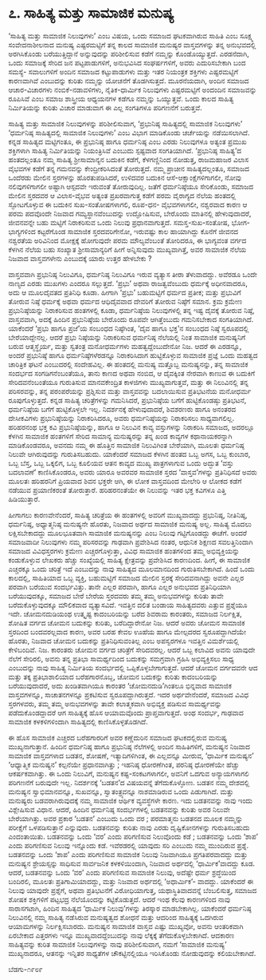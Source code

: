 # **೭. ಸಾಹಿತ್ಯ ಮತ್ತು ಸಾಮಾಜಿಕ ಮನುಷ್ಯ**


‘ಸಾಹಿತ್ಯ ಮತ್ತು ಸಾಮಾಜಿಕ ನಿಲುವುಗಳು’ ಎಂಬ ವಿಷಯ, ಒಂದು ಸಮಾಜದ ಘಟಕವಾಗಿರುವ ಸಾಹಿತಿ ಎಂಬ ಸೂಕ್ಷ್ಮ ಸಂವೇದನಾಶೀಲನಾದ ಮನುಷ್ಯ ಎಷ್ಟರಮಟ್ಟಿಗೆ ತನ್ನ ಕಾಲದ ಸಾಮಾಜಿಕ ಮನುಷ್ಯರ ವಾಸ್ತವಗಳನ್ನು ತನ್ನ ಅನುಭವದಲ್ಲಿ ಅರಗಿಸಿಕೊಂಡು ಬರೆಯುತ್ತಿದ್ದಾನೆ ಅನ್ನುವುದನ್ನು ಪರಿಶೀಲಿಸುವ ಕಡೆಗೆ ನಮ್ಮನ್ನು ಕೊಂಡೊಯ್ಯುತ್ತದೆ. ಎರಡನೆದಾಗಿ, ಒಂದು ಸಮಾಜಕ್ಕೆ ಸೇರಿದ ಜನ ಪಟ್ಟಪಾಡುಗಳಿಗೆ, ಅನುಭವಿಸಿದ ಸಂಘರ್ಷಗಳಿಗೆ, ಅವರು ಎದುರಿಸಬೇಕಾಗಿ ಬಂದ ಸಮಸ್ಯೆ- ಸವಾಲುಗಳಿಗೆ ಅಂದಿನ ಸಮಾಜದ ಕಟ್ಟುಪಾಡುಗಳು ಮತ್ತು ಇತರ ನಿಯಂತ್ರಕ ಶಕ್ತಿಗಳು ಎಷ್ಟರಮಟ್ಟಿಗೆ ಕಾರಣವಾಗಿವೆ ಎಂಬುದನ್ನು ಕುರಿತು ನಮ್ಮನ್ನು ಯೋಚನೆಗೆ ತೊಡಗಿಸುತ್ತದೆ. ಮೂರನೆಯದಾಗಿ, ಅಂದಿನ ಸಮಾಜದ ಆಚಾರ-ವಿಚಾರಗಳು ನಂಬಿಕೆ-ನಡಾವಳಿಗಳು, ನೈತಿಕ-ಧಾರ್ಮಿಕ ನಿಲುವುಗಳು ಎಷ್ಟರಮಟ್ಟಿಗೆ ಅಂದಂದಿನ ಸಮಾಜವನ್ನು ರೂಪಿಸಿವೆ ಎಂಬ ಸಮಾಜ ಶಾಸ್ತ್ರೀಯ ಆಧ್ಯಯನಗಳ ಕಡೆಗೂ ನಮ್ಮನ್ನು ಒಯ್ಯುತ್ತವೆ. ಒಂದು ಕಾಲದ ಸಾಹಿತ್ಯ ನಿರ್ಮಿತಿಯನ್ನು ಕುರಿತು ವಿಚಾರ ಮಾಡುವಾಗ ಈ ಎಲ್ಲ ಸಂಗತಿಗಳೂ ಪರಿಗಣನೆಗೆ ಬರುತ್ತವೆ.

ಸಾಹಿತ್ಯ ಮತ್ತು ಸಾಮಾಜಿಕ ನಿಲುವುಗಳನ್ನು ಪರಿಶೀಲಿಸುವಾಗ, ‘ಪ್ರಭುನಿಷ್ಠ ಸಾಹಿತ್ಯದಲ್ಲಿ ಸಾಮಾಜಿಕ ನಿಲುವುಗಳು’ ‘ಧರ್ಮನಿಷ್ಠ ಸಾಹಿತ್ಯದಲ್ಲಿ ಸಾಮಾಜಿಕ ನಿಲುವುಗಳು’ ಎಂಬ ವಿಭಾಗ ಮಾಡಿಕೊಂಡು ಚರ್ಚೆಯನ್ನು ನಡೆಯಿಸಲಾಗಿದೆ. ಕನ್ನಡ ಸಾಹಿತ್ಯದ ಮಟ್ಟಿಗಂತೂ, ಈ ಪ್ರಭುನಿಷ್ಠ ಹಾಗೂ ಧರ್ಮನಿಷ್ಠ ಎಂಬ ಎರಡು ನಿಲುವುಗಳೂ ಅತ್ಯಂತ ಪ್ರಮುಖ ಶಕ್ತಿಗಳಾಗಿ ಸಾಹಿತ್ಯ ನಿರ್ಮಿತಿಯನ್ನು ನಿಯಂತ್ರಿಸಿವೆ ಎಂಬುದು ಸ್ಪಷ್ಟವಾದ ಸಂಗತಿಯಾಗಿದೆ. ‘ಪ್ರಭುನಿಷ್ಠ ಸಾಹಿತ್ಯ’ದ ಹಂತದಲ್ಲಂತೂ ನಮ್ಮ ಸಾಹಿತ್ಯ ಶ್ರೀಸಾಮಾನ್ಯನ ಬದುಕಿನ ಕಡೆಗೆ, ಕೆಳಗಣ್ಣಿನಿಂದ ನೋಡುತ್ತ, ರಾಜಮಹಾಜರ ವಿಲಾಸ ವೈಭವಗಳ ಕಡೆಗೆ ತನ್ನ ಗಮನವನ್ನು ಕೇಂದ್ರೀಕರಿಸಿದಂತೆ ತೋರುತ್ತದೆ. ನಮ್ಮ ಪ್ರಾಚೀನ ಸಾಹಿತ್ಯದಲ್ಲಂತೂ, ಸಮಾಜದ ಒಂದೆರಡು ಮೇಲಿನ ಸ್ತರಗಳನ್ನು ಹೊರತುಪಡಿಸಿದರೆ, ಉಳಿದವರ ಬದುಕಿನ ಆಸೆ-ಆಕ್ಷಾಂಕ್ಷೆಗಳಿಗಾಗಲೀ, ನೋವು ನಲಿವುಗಳಿಗಾಗಲೀ ಅಷ್ಟಾಗಿ ಆಸ್ಪದವೇ ಇರುವಂತೆ ತೋರುವುದಿಲ್ಲ. ಜತೆಗೆ ಧರ್ಮನಿಷ್ಠೆಯೂ ಸೇರಿಕೊಂಡು, ಸಮಾಜದ ಮೇಲಿನ ಸ್ತರದವರ ಆ ವಿಲಾಸ-ವೈಭವ ಅತ್ಯಂತ ಪ್ರಖರವಾಗುತ್ತ ಕಡೆಗೆ ಪರಮ ವೈರಾಗ್ಯದ ನೆಲೆಯ ಹಂತದಲ್ಲಿ ಸ್ಫೋಟಗೊಳ್ಳುವ ಈ ಬದುಕಿನ ಸುಖ-ಸಂತೋಷಗಳಾಗಲಿ, ರೂಪ-ಧನ- ವೈಭವಗಳಾಗಲೀ, ನಶ್ವರವಾದ ಕಾರಣ ಆ ಪರಮ ಪದವೊಂದೇ ನಿಜವಾದ ಗಮ್ಯಸ್ಥಾನವೆಂಬುದನ್ನು ಉದ್ಘೋಷಿಸುವ, ಬೇರೊಂದು ಮಾತಿನಲ್ಲಿ ಹೇಳುವುದಾದರೆ, ಜೀವನವನ್ನೇ ಬಹು ಮಟ್ಟಿಗೆ ನಿರಾಕರಿಸುವ ಒಂದು ನಿಲುವು ಪ್ರಧಾನವಾಗುತ್ತದೆ. ಸಮಸ್ತ-ಸುಖ-ಸಂತೋಷ, ಭೋಗ-ಭಾಗ್ಯಗಳಿಂದ ಕಟ್ಟರೆಗೊಂಡ ಸಾಮಾಜಿಕ ಸ್ತರದವರಿಗೇನೋ, ಇರುವಷ್ಟು ಕಾಲ ಹಾಯಾಗಿದ್ದು ಕೊನೆಗೆ ಜೀವನದ ನಶ್ವರತೆಯ ಅರಿವಿನಿಂದ ಮೋಕ್ಷಕ್ಕೆ ಹೋಗುವುದೇ ಪರಮ ಮೌಲ್ಯವೆಂಬಂತೆ ತೋರಿದರೂ, ಈ ಭಾಗ್ಯವಂತ ವರ್ಗದ ಕೆಳಗಿನ ನೆಲೆಯ ಬಹು ಸಂಖ್ಯಾತ ಶ್ರೀಸಾಮಾನ್ಯರಿಗೆ ಹೀಗೆ ಅನ್ನಿಸುವುದು ಮುಖ್ಯವಾಗಿತ್ತೆ, ಅವರ ಸಾಮಾಜಿಕ ನೆಲೆಯ ನಿಜವಾದ ವಾಸ್ತವಗಳೇನು ಎಂಬುದಕ್ಕೆ ಯಾರು ಉತ್ತರ ಹೇಳಬೇಕು ?

ವಾಸ್ತವವಾಗಿ ಪ್ರಭುನಿಷ್ಠ ನಿಲುವಿಗೂ, ಧರ್ಮನಿಷ್ಠ ನಿಲುವಿಗೂ ಇರುವ ವ್ಯತ್ಯಾಸ ತೀರಾ ತೆಳುವಾದದ್ದು. ಅವೆರಡೂ  ಒಂದೇ ನಾಣ್ಯದ ಎರಡು ಮುಖಗಳು ಎಂದರೂ ಸಲ್ಲುತ್ತದೆ. ‘ಪ್ರಭು’ ಅಥವಾ ರಾಜತ್ವವೆಂಬುದು ಧರ್ಮಕ್ಕೆ ಅಧೀನವಾದರೂ, ಅದು ಆ ಮೂಲದೈವತದ ಪ್ರತಿನಿಧಿ ಕೂಡಾ.  ಹೀಗಾಗಿ ‘ಪ್ರಭು’ ಬಹುಮಟ್ಟಿಗೆ ಧರ್ಮದ ಪ್ರತೀಕ; ಮತ್ತು ಪ್ರಭುವಿಗೆ  ತೋರುವ ನಿಷ್ಠೆ ಧರ್ಮಕ್ಕೆ ಅಥವಾ ಧರ್ಮದ ಆಧಿದೈವವಾದ ದೇವರಿಗೆ ತೋರುವ ನಿಷ್ಠೆಗೆ ಸಮಾನ. ಕ್ರಮ ಕ್ರಮೇಣ ಪ್ರಭುನಿಷ್ಠೆಯನ್ನು ನಿರಾಕರಿಸುವ ಹಂತಗಳಲ್ಲಿ ಕೂಡಾ, ಧರ್ಮನಿಷ್ಠೆಯ ನಿಲುವುಗಳಲ್ಲಿ ತನ್ನ ಇಷ್ಟ ದೈವಕ್ಕೆ ತೋರುವ ನಿಷ್ಠೆ, ವಾಸ್ತವವಾಗಿ, ಅದಕ್ಕೆ ಹಿಂದಿನ ಪ್ರಭುನಿಷ್ಠೆಯ ಬೇರೊಂದು ರೂಪವೇ ಆಗಿತ್ತೆಂಬುದು ಗಮನಿಸಬೇಕಾದ ಸಂಗತಿಯಾಗಿದೆ. ಯಾಕೆಂದರೆ ‘ಪ್ರಭು ಹಾಗೂ ಪ್ರಜೆ’ಯ ಸಂಬಂಧದ ನಿಷ್ಠೆಗಿಂತ, ‘ದೈವ ಹಾಗೂ ಭಕ್ತ’ನ ಸಂಬಂಧದ ನಿಷ್ಠೆ ಸ್ವರೂಪದಲ್ಲಿ ಬೇರೆಯಾದ್ದೇನಲ್ಲ. ಆದರೆ ಪ್ರಭು ನಿಷ್ಠೆಯನ್ನು ನಿರಾಕರಿಸುವ ಧರ್ಮನಿಷ್ಠ ನೆಲೆಯಲ್ಲಿ ನಿಂತ ಸಾಮಾಜಿಕ ಮನುಷ್ಯನಿಗೆ ಬರುವ ಆತ್ಮಸ್ಥೈರ್ಯ, ಮತ್ತು ಸ್ವತಂತ್ರ ಮನೋಧರ್ಮಗಳು ಮಹತ್ವದ್ದೆಂಬುದೇನೋ ನಿಜ. ಆದರೆ ಈ ಎರಡನ್ನೂ, ಅಂದರೆ ಪ್ರಭುನಿಷ್ಠೆ ಹಾಗೂ ಧರ್ಮನಿಷ್ಠೆಗಳೆರಡನ್ನೂ ನಿರಾಕರಿಸಿದಾಗ ಹುಟ್ಟಿಕೊಳ್ಳುವ ಸಾಮಾಜಿಕ ಪ್ರಜ್ಞೆ ಒಂದು ಮಹತ್ವದ ಚಾರಿತ್ರಿಕ ಘಟನೆ ಎಂಬುದರಲ್ಲಿ ಸಂದೇಹವಿಲ್ಲ. ಈ ಹಂತದಲ್ಲಿ ಮನುಷ್ಯ ಮತ್ತೊಬ್ಬ ಮನುಷ್ಯನನ್ನು, ತನ್ನ ಸಾಮಾಜಿಕ ಸಂದರ್ಭದ ಸಂಗಡಿಗನೆಂಬಂತೆಯೂ, ತಾನು ಕಾಣದ ಅಥವಾ ನಂಬಿದ, ಆ ದೈವಕ್ಕಿಂತ ನೇರವಾಗಿ ಕಾಣುವ ಈ ಬದುಕಿಗೆ ಸೇರಿದವನೆಂಬಂತೆಯೂ ಗುರುತಿಸುವ ಮಾನವಕೇಂದ್ರಿತ ಕಾಳಜಿಗಳು ಮುಖ್ಯವಾಗುತ್ತವೆ, ಮತ್ತು ಈ ನಿಲುವಿನಲ್ಲಿ ತನ್ನ ಪರಿಸರವನ್ನು, ತನ್ನ ಪರಂಪರೆಯನ್ನು ಪ್ರಶ್ನಿಸುವ ಮತ್ತು ವಾಸ್ತವವನ್ನು ಬದಲಾಯಿಸುವ ಪ್ರತಿಭಟನೆಯ ಮನೋಧರ್ಮ ರೂಪುಗೊಳ್ಳುತ್ತದೆ. ಕನ್ನಡ ಸಾಹಿತ್ಯ  ಚರಿತ್ರೆಗಳನ್ನು ಗಮನಿಸಿದರೆ, ಪ್ರಭುನಿಷ್ಠೆಯ ಬಗೆಗೆ ಹುಟ್ಟಿಕೊಂಡಷ್ಠು ಪ್ರತಿಭಟನೆ, ಧರ್ಮನಿಷ್ಠೆಯ ಬಗೆಗೆ ಹುಟ್ಟಿಕೊಳ್ಳಲೇ ಇಲ್ಲ. ನಿದರ್ಶನಕ್ಕೆ ಹೇಳುವುದಾದರೆ, ಶಿವಶರಣರು ಹಾಗೂ ಅನಂತರದ ದೇಸೀಕವಿಗಳು ಪ್ರಭುನಿಷ್ಠೆಯನ್ನು ನಿರಾಕರಿಸಿದರೂ, ಅವರು ಧರ್ಮನಿಷ್ಠೆಯನ್ನು ನಿರಾಕರಿಸಲು ಸಾಧ್ಯವಾಗಲಿಲ್ಲ. ಹರಿಹರನಂಥ ಭಕ್ತ ಕವಿ ಪ್ರಭುನಿಷ್ಠೆಯನ್ನು, ಹಾಗೂ ಆ ನಿಲುವಿನ ಕಾವ್ಯ ವಸ್ತುಗಳನ್ನು ನಿರಾಕರಿಸಿ ಸಮಾಜದ, ಅದರಲ್ಲೂ ಕೆಳಗಿನ ಸಾಮಾಜಿಕ ಹಂತಗಳಿಗೆ ಸೇರಿದ ಸಾಮಾನ್ಯ ಮನುಷ್ಯರನ್ನು ತನ್ನ ಖಂಡ ಕಾವ್ಯಗಳ ಕಥಾನಾಯಕರನ್ನಾಗಿ ಮಾಡಿಕೊಂಡವರೂ, ಅವನದು ನಮ್ಮ ಈ ಹೊತ್ತಿನ ಸಾಮಾಜಿಕ ನಿಲುವಿಗಿಂತ ಬೇರೆಯಾಗಿ, ಮೂಲತಃ ಧರ್ಮನಿಷ್ಠ ನಿಲುವೇ ಆಗಿರುವುದನ್ನು ಗುರುತಿಸಬಹುದು. ಯಾಕೆಂದರೆ ಸಮಾಜದ ಕೆಳಗಿನ ಹಂತದ ಒಬ್ಬ ಅಗಸ, ಒಬ್ಬ ಕುಂಬಾರ, ಒಬ್ಬ ಬೆಸ್ತ, ಒಬ್ಬ ಒಕ್ಕಲಿಗ, ಒಬ್ಬ ಕೂಲಿಯವ ಆತನ ಕಾವ್ಯದ ಮುಖ್ಯ ಪಾತ್ರಗಳಾಗುವ ಒಂದು ಅದ್ಭುತ ‘ವಸ್ತು ಬದಲಾವಣೆ’ ಕಾಣಿಸಿಕೊಂಡರೂ, ಅವರು ಯಾರೂ ಅವರವರ ಸಾಮಾಜಿಕ ಸ್ತರದ ‘ವಾಸ್ತವ’ಗಳನ್ನು ಪ್ರತಿನಿಧಿಸದೆ ಅವರು ಮೂಲತಃ ಹರಿಹರನಿಗೆ ಪ್ರಿಯವಾದ ಶಿವನ ಭಕ್ತರೇ ಆಗಿ, ಈ ಲೋಕ ವಾಸ್ತವದಿಂದ ಮೇಲೇರಿ ಆ ಲೋಕದ ಕಡೆಗೆ ನಡೆಯುವ ಪ್ರಯಾಣಿಕರಂತೆ ತೋರುತ್ತಾರೆ. ಹರಿಹರನಂತೆಯೇ ಈ ನಿಲುವನ್ನು ಇತರ ಭಕ್ತ ಕವಿಗಳೂ ಎತ್ತಿ ಹಿಡಿಯುತ್ತಾರೆ.

ಹೀಗಾಗಲು  ಕಾರಣವೇನೆಂದರೆ, ಸಾಹಿತ್ಯ ಚರಿತ್ರೆಯ ಈ ಹಂತಗಳಲ್ಲಿ ಅವರಿಗೆ ಮುಖ್ಯವಾದದ್ದು ಪ್ರಭುನಿಷ್ಠ, ನೀತಿನಿಷ್ಠ, ಧರ್ಮನಿಷ್ಠ, ಅಧ್ಯಾತ್ಮನಿಷ್ಠ ಮನುಷ್ಯನೇ ಹೊರತು, ನಿಜವಾದ ಅರ್ಥದ ಸಾಮಾಜಿಕ ಮನುಷ್ಯ ಅಲ್ಲ. ಸಾಹಿತ್ಯ ಮೊದಲು ಲಕ್ಷಿಸಬೇಕಾದದ್ದು  ಮೂಲಭೂತವಾಗಿ ಸಾಮಾಜಿಕ ಮನುಷ್ಯನನ್ನು ಎಂಬ ನಿಲುವು ಗಟ್ಟಿಗೊಂಡದ್ದು ಈಚೆಗೆ. ಅಂದರೆ ಸಮಾಜವಾದೀ ನಿಲುವುಗಳು ನಮ್ಮ ಪರಿಸರವನ್ನು ಗಾಢವಾಗಿ ಪ್ರವೇಶಿಸಿದ ನಂತರ, ಆಧುನಿಕ ಶಿಕ್ಷಣದ ಸವಲತ್ತಿನಿಂದಾಗಿ ಸಮಾಜದ ವಿವಿಧಸ್ತರಗಳು ಕ್ರಮೇಣ ಎಚ್ಚರಗೊಳ್ಳುತ್ತಾ, ವಿವಿಧ ಸಾಮಾಜಿಕ ಹಂತಗಳಿಂದ ತಮ್ಮ ಅಭಿವ್ಯಕ್ತಿಯನ್ನು ಕಂಡುಕೊಳ್ಳುವ ಲೇಖಕರು ಹೆಚ್ಚು ಸಂಖ್ಯೆಯಲ್ಲಿ ಸಾಹಿತ್ಯ ಕ್ಷೇತ್ರವನ್ನು ಪ್ರವೇಶಿಸಿದ ಕಾರಣದಿಂದ. ಹೀಗೆ, ಈ ಸಾಮಾಜಿಕ ಎಚ್ಚರಕ್ಕೂ ಒಂದು ಚರಿತ್ರೆ ಇದೆ ಎಂಬುದನ್ನು ನಾವು ಸಾಹಿತ್ಯದ ಮೂಲಮಾನದಿಂದ ಗುರುತಿಸಬೇಕಾಗಿದೆ. ಹಿಂದೆ ಒಂದು ಕಾಲದಲ್ಲಿ, ಸಾಹಿತಿಯಾದ ಒಬ್ಬ ವ್ಯಕ್ತಿ, ಬಹುಮಟ್ಟಿಗೆ ಸಮಾಜದ ಮೇಲಿನ ಸ್ತರಕ್ಕೆ ಸೇರಿದವನಾಗಿದ್ದು ಅವನೇ ಎಲ್ಲರ ಪರವಾಗಿ ಬರೆಯುವ ಸಂದರ್ಭವಿತ್ತು. ತಾನೇ ಎಲ್ಲರ ಪರವಾಗಿ, ಹಾಗೂ ಎಲ್ಲರ ಅನುಭವದ ಪ್ರತಿನಿಧಿಯಾಗಿ ಬರೆಯುವುದಕ್ಕೂ, ಸಮಾಜದ ಬೇರೆ ಬೇರೆಯ ಸ್ತರದವರು ತಮ್ಮ ತಮ್ಮ ಅನುಭವಗಳನ್ನು ಕುರಿತು ತಾವೇ ಬರೆದುಕೊಳ್ಳುವುದಕ್ಕೂ ಮೌಲಿಕವಾದ ವ್ಯತ್ಯಾಸವಿದೆ. ಇವತ್ತಿನ ದಲಿತ ಬಂಡಾಯ ಸಾಹಿತ್ಯದವರು ಎತ್ತುವ ಪ್ರಶ್ನೆಯೂ ಇದೇ. ಚೋಮನದುಡಿಯಂಥ ಉತ್ಕೃಷ್ಟ ಕಾದಂಬರಿಯನ್ನು ಬರೆದ ಶಿವರಾಮ ಕಾರಂತರು, ಸಮಾಜದ ನಿರ್ಲಕ್ಷಿತ, ಶೋಷಿತ ವರ್ಗದ ಚೋಮನ ಬದುಕನ್ನು ಕುರಿತು, ಬರೆದಿದ್ದಾರೇನೋ ನಿಜ. ಆದರೆ ಅವರು ಚೋಮನ ಸಾಮಾಜಿಕ ಸ್ತರದಿಂದ ಬಂದವರಲ್ಲವಾದ ಕಾರಣ, ಅವರ ಬರಹ ಕೇವಲ ಊಹೆಯ ಹಾಗೂ ಮೇಲ್ಪದರದ ಸ್ವರೂಪದ್ದಾಗಿದೆಯೇ ಹೊರತು, ನಿಜವಾದ ಚೋಮನ ಬದುಕನ್ನು ಪ್ರತಿನಿಧಿಸುವಂತಿಲ್ಲ ಎಂಬ ಅಪಸ್ವರಗಳೂ ಇವತ್ತಿನ ವಿಮರ್ಶೆಯಲ್ಲಿ ಕೇಳಿಬಂದಿವೆ.  ನಿಜ.  ಕಾರಂತರು ಚೋಮನ ವರ್ಗದ ಚರಿತ್ರೆಗೆ ಸೇರಿದವರಲ್ಲ. ಆದರೆ ಒಬ್ಬ ಕಲಾವಿದ ಅವನು ಯಾವುದೇ ನೆಲೆಗೆ ಸೇರಿರಲಿ, ಅವನು ತನ್ನ ಪ್ರತಿಭಾ ಸಾಮರ್ಥ್ಯದಿಂದ ಬದುಕನ್ನು ಸಮಗ್ರವಾಗಿ ಗ್ರಹಿಸಿ ಅಭಿವ್ಯಕ್ತಿಸಲು ಸಾಧ್ಯ ಎಂಬುದನ್ನು ನಾವು ಸಾಹಿತ್ಯ ನಿರ್ಮಿತಿಯ ಸಂದರ್ಭದಲ್ಲಿ ಒಪ್ಪಿಕೊಳ್ಳಬೇಗಾಗುತ್ತದೆ. ಆದರೆ ಚೋಮನ ವರ್ಗದವನೇ ಆದ ಮತ್ತು ತಕ್ಕ ಪ್ರತಿಭಾಶಾಲಿಯಾದ ಬರೆಹಗಾರನೊಬ್ಬ, ಚೋಮನ ಬದುಕನ್ನು ಕುರಿತು ಕಾದಂಬರಿಯನ್ನು ಬರೆಯುವುದಾದರೆ, ಅದು ಖಂಡಿತವಾಗಿಯೂ ಕಾರಂತರ ‘ಚೋಮನದುಡಿ’ಗಿಂತಲೂ ಭಿನ್ನವಾದ ಸಾಮಾಜಿಕ ವಾಸ್ತವಗಳನ್ನೂ, ಸಾಚಾತನಗಳನ್ನೂ ಪ್ರಕಟಿಸುವ ಸ್ವರೂಪದ್ದಾಗಿರುತ್ತದೆ. ಇದರ ಅರ್ಥವೇನೆಂದರೆ, ಸಮಾಜದ ವಿವಿಧ ಸ್ತರಗಳವರು, ತಮ್ಮ ತಮ್ಮ ಅನುಭವಗಳನ್ನು ತಾವೇ ಕಲಾತ್ಮಕವಾಗಿ ಅಭಿವ್ಯಕ್ತ ಪಡಿಸುವ ಸಾಮರ್ಥ್ಯವನ್ನು ಪಡೆದುಕೊಂಡದ್ದಾದರೆ ಆಗ ಸಾಹಿತ್ಯಕ್ಕೆ ಹೊಸ ಆಯಾಮವೊಂದು ಪ್ರಾಪ್ತವಾಗುತ್ತದೆ. ಅಂಥ ಸಂದರ್ಭ, ಗಾಢವಾದ ಸಾಮಾಜಿಕ ಕಳಕಳಿಗಳಿಂದಾಗಿ ಸಾಹಿತ್ಯದಲ್ಲಿ ಕಾಣಿಸಿಕೊಳ್ಳತೊಡಗಿದೆ.

ಈ ಹೊಸ ಸಾಮಾಜಿಕ ಎಚ್ಚರದ ಬರೆಹಗಾರರಿಗೆ ಅವರ ಕಣ್ಣೆದುರಿನ ಸಮಾಜದ ಘಟಕದಲ್ಲಿರುವ ಮನುಷ್ಯ ಮುಖ್ಯನಾಗುತ್ತಾನೆ. ಹಿಂದಿನ ಧರ್ಮನಿಷ್ಠ ಹಾಗೂ ಪ್ರಭುನಿಷ್ಠ ನೆಲೆಗಳಲ್ಲಿ ಅಂದಿನ ಸಾಹಿತಿಗಳಿಗೆ, ಮನುಷ್ಯನ ನಿಜವಾದ ಸಾಮಾಜಿಕ ವಾಸ್ತವಗಳಾದ ಬಡತನ, ಶೋಷಣೆ, ಇತ್ಯಾದಿಗಳಿಗಿಂತ, ಈ ಎಲ್ಲವನ್ನೂ ಮೀರುವ, ‘ಧಾರ್ಮಿಕ ಮನುಷ್ಯನ’ ‘ಆಧ್ಯಾತ್ಮಿಕ ಮನುಷ್ಯನ’ ಕಲ್ಪನೆಯೇ ಪ್ರಧಾನವಾಗಿತ್ತು ; ಇಹನಿಷ್ಠ ಧೋರಣೆಗಿಂತ, ಪರನಿಷ್ಠ ಧೋರಣೆಯೇ ಹೆಚ್ಚು ಆಕರ್ಷಕವಾಗಿತ್ತು. ಈ ಒಂದು ನಿಲುವಿಗೆ, ಮನುಷ್ಯನ ಕಷ್ಟ-ಸಂಕಟಗಳಾಗಲೀ, ಅವನಿಗೆ ಒದಗುವ ಅನ್ಯಾಯಗಳಾಗಲಿ ಪರಿಗಣನೆಗೆ ಬರುವುದೇ ಇಲ್ಲ. ನಿದರ್ಶನಕ್ಕೆ ‘ಬಡತನ’ದ ವಿಷಯವನ್ನೆ ತೆಗೆದುಕೊಳ್ಳೋಣ. ಬಡತನ ನಮ್ಮ ದೇಶದಲ್ಲಿ ಮನುಷ್ಯನ ಸ್ವಾಭಿಮಾನವನ್ನೂ,  ಸುಖವನ್ನೂ, ಸ್ವಾತಂತ್ರ್ಯವನ್ನೂ ನಾಶಮಾಡಿರುವ ಒಂದು ಪಿಡುಗಾಗಿದೆ. ಮತ್ತು ಮನುಷ್ಯರು ಬಡವರಾಗಿರುವುದಕ್ಕೆ ನಮ್ಮ ಸಾಮಾಜಿಕ ಆರ್ಥಿಕ ವ್ಯವಸ್ಥೆಗಳೇ ಕಾರಣ. ಇದು ಬಡತನವನ್ನು ನಾವು ಇಂದು ವಿಶ್ಲೇಷಿಸುವ ವಿಧಾನ. ಆದರೆ, ಹಿಂದಿನ ಧರ್ಮನಿಷ್ಠ ಸಂದರ್ಭಗಳಲ್ಲಿ ಬಡತನವನ್ನು ಕುರಿತು ಅವರ ನಿಲುವೇ ಬೇರೆಯಾಗಿತ್ತು. ಅವರ ಪ್ರಕಾರ ‘ಬಡತನ’ ಎಂಬುದು ಒಂದು ವರ ; ಪರಮಾತ್ಮನು ಬಡತನದ ಮೂಲಕ ನಮ್ಮನ್ನು ಪರೀಕ್ಷೆಗೆ ಒಳಪಡಿಸುತ್ತಾನೆ ಎನ್ನುವುದು. ಬಡತನವನ್ನು ಕುರಿತು ನಾವು ಎರಡು ದೃಷ್ಟಿಕೋನಗಳನ್ನು ಗುರುತಿಸಬಹುದು ಎಂದಂತಾಯಿತು. ಬಡತನವನ್ನು ಒಂದು ‘ವರ’ ಎಂದು ಪರಿಗಣಿಸುವ ನಿಲುವೊಂದು ಕಡೆ ; ಬಡತನವನ್ನು ಒಂದು ‘ಶಾಪ’ ಎಂದು ಪರಿಗಣಿಸುವ ನಿಲುವು ಇನ್ನೊಂದು ಕಡೆ. ಇವೆರಡರಲ್ಲಿ ಯಾವುದು ಸರಿ ಎಂಬುದು ನಮ್ಮ ಮುಂದಿರುವ ಪ್ರಶ್ನೆ. ಬಡತನವನ್ನು ಒಂದು ‘ಶಾಪ’ ಎಂದು ಪರಿಗಣಿಸುವ ಸಾಮಾಜಿಕ ನಿಲುವು ನಿಜವಾಗಿಯೂ ಪ್ರಗತಿಪರವಾದದ್ದು ಮತ್ತು ಮನುಷ್ಯನ ಶ್ರೇಯಸ್ಸನ್ನು ಸಾಧಿಸುವ ಸಾರ್ವಜನಿಕ ಕಳಕಳಿಯಿಂದಾಗಿ, ನಿಜವಾದ ಅರ್ಥದಲ್ಲಿ ‘ಧಾರ್ಮಿಕ’ವಾದದ್ದು ಕೂಡ. ಆದರೆ, ಬಡತನವನ್ನು ಒಂದು ‘ವರ’ ಎಂದು ಪರಿಗಣಿಸುವ ಸಾಮಾಜಿಕ ನಿಲುವು, ಅದೆಷ್ಟೇ ಧರ್ಮ ಶ್ರದ್ಧೆಯಿಂದ ಬಂದಿರಲಿ, ಮೂಲತಃ ಪ್ರತಿಗಾಮಿಯಾದದ್ದು, ಮತ್ತು ನಿಜವಾದ ಅರ್ಥದಲ್ಲಿ ‘ಅಧಾರ್ಮಿಕ’- ವಾದದ್ದು. ಯಾಕೆಂದರೆ ಈ ನಿಲುವು ಯಾವುದೇ ಪ್ರಶ್ನೆಗೆ, ಅಥವಾ ಪ್ರತಿಭಟನೆಗೆ ವಿರೋಧಿಯಾಗುತ್ತ, ಯಥಾಸ್ಥಿತಿವಾದವನ್ನೆ ಬೆಂಬಲಿಸುತ್ತ, ಸಮಾಜದ ಶೋಷಕ ಶಕ್ತಿಗಳಿಗೆ ಪಟ್ಟಭದ್ರ ನೆಲೆಯೊಂದನ್ನು ಕಟ್ಟಿಕೊಡುತ್ತದೆ. ಆದರೆ ಇಂಥ ಕೆಲವು ಕಾರಣಗಳಿಂದ ನಾವು ಸಾರಾಸಗಟಾಗಿ, ಹಿಂದಿನ ಸಾಹಿತ್ಯದ ‘ಧಾರ್ಮಿಕ ನಿಲುವು’ಗಳನ್ನು ತಿರಸ್ಕಾರ ಮಾಡಬೇಕಾಗಿಲ್ಲ. ಯಾಕೆಂದರೆ ಧರ್ಮನಿಷ್ಠ ನಿಲುವಿನಲ್ಲಿ ನಮ್ಮ ಸಾಹಿತ್ಯ ನಡೆಸಿರುವ ಮನುಷ್ಯತ್ವದ ಶೋಧನೆ ಮತ್ತು ಆದರಿಂದ ಸಾಹಿತ್ಯಕ್ಕೆ ಒದಗಿರುವ ಆಯಾಮಗಳನ್ನು ನಿರ್ಲಕ್ಷಿಸಬಾರದು. ಮನುಷ್ಯನ ಸಾಮಾಜಿಕ ವಾಸ್ತವ ಎಷ್ಟು ಮುಖ್ಯವೋ, ಅವನು ಆಂತರಿಕವಾಗಿ ಏರಬೇಕಾದ ಎತ್ತರಗಳು ಇನ್ನೂ ಮುಖ್ಯವಾದದ್ದೆಂಬುದನ್ನು ನಾವು ಲೆಕ್ಕಕ್ಕೆ ತೆಗೆದುಕೊಳ್ಳಬೇಕಾಗಿದೆ. ಆದಕಾರಣ ಸಾಹಿತ್ಯವನ್ನು ಕುರಿತ ಸಾಮಾಜಿಕ ನಿಲುವುಗಳನ್ನು ನಾವು ಪರಿಶೀಲಿಸುವಾಗ, ನಮಗೆ ‘ಸಾಮಾಜಿಕ ಮನುಷ್ಯ’ ಮುಖ್ಯನಾದರೂ, ಆತನನ್ನು ಇನ್ನಿತರ ಸಾಧ್ಯತೆಗಳ ಚೌಕಟ್ಟಿನಲ್ಲಿಯೂ ಇರಿಸಿಕೊಂಡು ನೋಡುವುದನ್ನು ಕಲಿಯಬೇಕಾಗಿದೆ.

ಬೆಡಗು-೧೯೮೯
